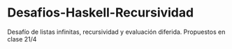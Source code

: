 # Desafios-Haskell-Recursividad
Desafío de listas infinitas, recursividad y evaluación diferida. Propuestos en clase 21/4
